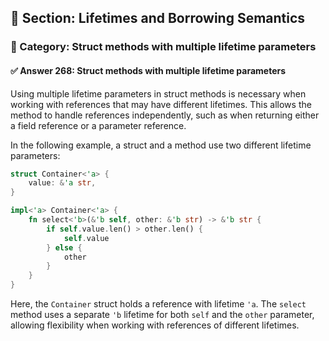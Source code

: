 ## 📘 Section: Lifetimes and Borrowing Semantics  
### 🔹 Category: Struct methods with multiple lifetime parameters  
#### ✅ Answer 268: Struct methods with multiple lifetime parameters

Using multiple lifetime parameters in struct methods is necessary when working with references that may have different lifetimes. This allows the method to handle references independently, such as when returning either a field reference or a parameter reference.

In the following example, a struct and a method use two different lifetime parameters:

```rust
struct Container<'a> {
    value: &'a str,
}

impl<'a> Container<'a> {
    fn select<'b>(&'b self, other: &'b str) -> &'b str {
        if self.value.len() > other.len() {
            self.value
        } else {
            other
        }
    }
}
```

Here, the `Container` struct holds a reference with lifetime `'a`. The `select` method uses a separate `'b` lifetime for both `self` and the `other` parameter, allowing flexibility when working with references of different lifetimes.
